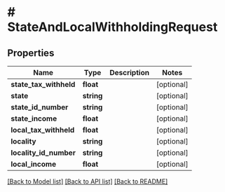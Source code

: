 # # StateAndLocalWithholdingRequest

## Properties

Name | Type | Description | Notes
------------ | ------------- | ------------- | -------------
**state_tax_withheld** | **float** |  | [optional]
**state** | **string** |  | [optional]
**state_id_number** | **string** |  | [optional]
**state_income** | **float** |  | [optional]
**local_tax_withheld** | **float** |  | [optional]
**locality** | **string** |  | [optional]
**locality_id_number** | **string** |  | [optional]
**local_income** | **float** |  | [optional]

[[Back to Model list]](../../../README.md#models) [[Back to API list]](../../../README.md#endpoints) [[Back to README]](../../../README.md)

